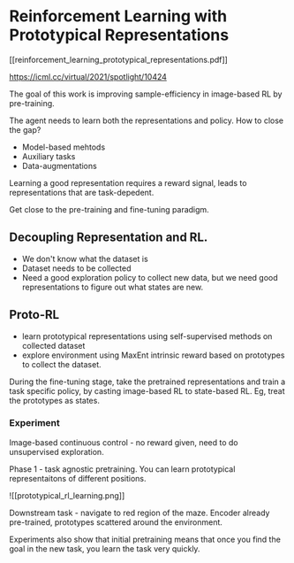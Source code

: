 # Reinforcement Learning with Prototypical Representations

[[reinforcement_learning_prototypical_representations.pdf]]

https://icml.cc/virtual/2021/spotlight/10424

The goal of this work is improving sample-efficiency in image-based RL by pre-training.

The agent needs to learn both the representations and policy. How to close the gap?

 - Model-based mehtods
 - Auxiliary tasks
 - Data-augmentations


Learning a good representation requires a reward signal, leads to representations that are task-depedent.

Get close to the pre-training and fine-tuning paradigm.

## Decoupling Representation and RL.

 - We don't know what the dataset is
 - Dataset needs to be collected
 - Need a good exploration policy to collect new data, but we need good representations to figure out what states are new.

## Proto-RL

 - learn prototypical representations using self-supervised methods on collected dataset
 - explore environment using MaxEnt intrinsic reward based on prototypes to collect the dataset.


During the fine-tuning stage, take the pretrained representations and train a task specific policy, by casting image-based RL to state-based RL. Eg, treat the prototypes as states.

### Experiment

Image-based continuous control - no reward given, need to do unsupervised exploration.

Phase 1 - task agnostic pretraining. You can learn prototypical representaitons of different positions.

![[prototypical_rl_learning.png]]

Downstream task - navigate to red region of the maze. Encoder already pre-trained, prototypes scattered around the environment.

Experiments also show that initial pretraining means that once you find the goal in the new task, you learn the task very quickly.